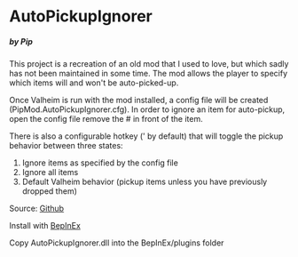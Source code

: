 # AutoPickupIgnorer

##### by Pip

This project is a recreation of an old mod that I used to love, but which sadly has not been maintained in some time.
The mod allows the player to specify which items will and won't be auto-picked-up.

Once Valheim is run with the mod installed, a config file will be created (PipMod.AutoPickupIgnorer.cfg).
In order to ignore an item for auto-pickup, open the config file remove the # in front of the item.

There is also a configurable hotkey (' by default) that will toggle the pickup behavior between three states:

1. Ignore items as specified by the config file
2. Ignore all items
3. Default Valheim behavior (pickup items unless you have previously dropped them)

Source: [Github](https://github.com/michaelpipkin/PipValheimMods/tree/main/AutoPickupIgnorer)

Install with [BepInEx](https://valheim.thunderstore.io/package/denikson/BepInExPack_Valheim/)

Copy AutoPickupIgnorer.dll into the BepInEx/plugins folder

